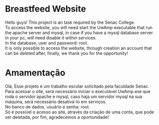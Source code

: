 # Breastfeed Website

Hello guys! This project is an task required by the Senac College.  
To access the website, you will need start the UwAmp executable that run the apache server and mysql,
in case if you have a mysql database server in your pc, will need disable it within services.  
In the database, user and password: root.  
It is only possible to access the website, through creation an account that can be deleted after,
finally, we thank you for the opportunity!

# Amamentação

Olá, Esse projeto é um trabalho escolar solicitado pela faculdade Senac.  
Para acessar o site, será necessário iniciar o executável UwAmp.exe que roda o servidor apache e mysql, 
caso haja um servidor mysql na sua máquina, será necessário desativá-lo em serviços.   
No banco de dados, usuário e senha: root.   
Só é possível o acesso ao site, através da criação de uma conta, que pode ser deletada, 
por fim, agradecemos a oportunidade!
